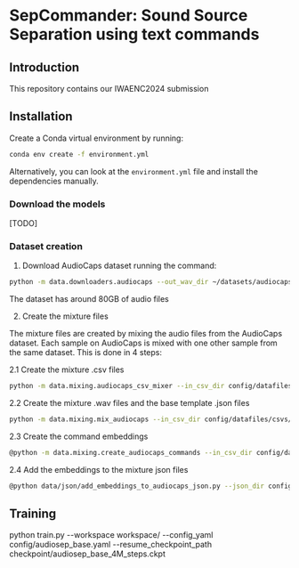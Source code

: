 # SepCommander: Sound Source Separation using text commands

## Introduction
This repository contains our IWAENC2024 submission

## Installation
Create a Conda virtual environment by running:
```bash
conda env create -f environment.yml
```

Alternatively, you can look at the `environment.yml` file and install the dependencies manually.

### Download the models
[TODO]

### Dataset creation

1. Download AudioCaps dataset running the command:
```bash
python -m data.downloaders.audiocaps --out_wav_dir ~/datasets/audiocaps --out_csv_dir ~/config/datafiles/csvs
```

The dataset has around 80GB of audio files

2. Create the mixture files

The mixture files are created by mixing the audio files from the AudioCaps dataset. Each sample on AudioCaps is mixed with one other sample from the same dataset. This is done in 4 steps:

2.1 Create the mixture .csv files
```bash
python -m data.mixing.audiocaps_csv_mixer --in_csv_dir config/datafiles/csvs --out_csv_dir config/datafiles/csvs
```

2.2 Create the mixture .wav files and the base template .json files
```bash
python -m data.mixing.mix_audiocaps --in_csv_dir config/datafiles/csvs/ --out_json_dir config/datafiles/ --in_wav_dir ~/datasets/audiocaps/ --out_wav_dir ~/datasets/audiocaps/mix
```

2.3 Create the command embeddings
```bash
@python -m data.mixing.create_audiocaps_commands --in_csv_dir config/datafiles/csvs --out_dir ~/datasets/audiocaps/embeddings
```

2.4 Add the embeddings to the mixture json files
```bash
@python data/json/add_embeddings_to_audiocaps_json.py --json_dir config/datafiles/ --embed_dir ~/datasets/audiocaps/embeddings
```

## Training
python train.py --workspace workspace/ --config_yaml config/audiosep_base.yaml --resume_checkpoint_path checkpoint/audiosep_base_4M_steps.ckpt

